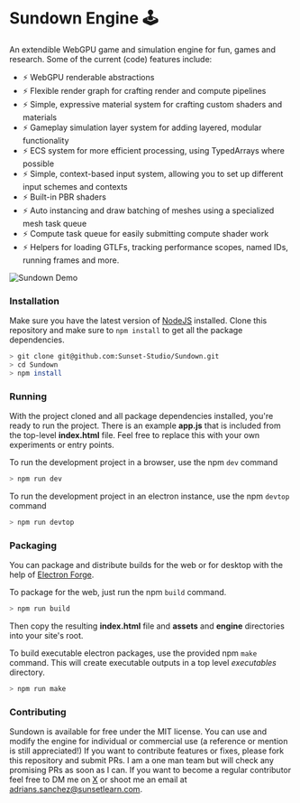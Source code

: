 # Sundown Engine 🕹️


An extendible WebGPU game and simulation engine for fun, games and research. Some of the current (code) features include:

* ⚡ WebGPU renderable abstractions
* ⚡ Flexible render graph for crafting render and compute pipelines
* ⚡ Simple, expressive material system for crafting custom shaders and materials
* ⚡ Gameplay simulation layer system for adding layered, modular functionality
* ⚡ ECS system for more efficient processing, using TypedArrays where possible
* ⚡ Simple, context-based input system, allowing you to set up different input schemes and contexts
* ⚡ Built-in PBR shaders
* ⚡ Auto instancing and draw batching of meshes using a specialized mesh task queue
* ⚡ Compute task queue for easily submitting compute shader work
* ⚡ Helpers for loading GTLFs, tracking performance scopes, named IDs, running frames and more.

![Sundown Demo](./sundown_demo.gif)

### Installation


Make sure you have the latest version of [NodeJS](https://nodejs.org/en) installed. Clone this repository and make sure to `npm install` to get all the package dependencies.


```bash
> git clone git@github.com:Sunset-Studio/Sundown.git
> cd Sundown
> npm install
```

### Running


With the project cloned and all package dependencies installed, you're ready to run the project. There is an example **app.js** that is included from the top-level **index.html** file. Feel free to replace this with your own experiments or entry points.


To run the development project in a browser, use the npm `dev` command
```bash
> npm run dev
```


To run the development project in an electron instance, use the npm `devtop` command
```bash
> npm run devtop
```


### Packaging


You can package and distribute builds for the web or for desktop with the help of [Electron Forge](https://www.electronforge.io/).


To package for the web, just run the npm `build` command.
```bash
> npm run build
```


Then copy the resulting **index.html** file and **assets** and **engine** directories into your site's root.


To build executable electron packages, use the provided npm `make` command. This will create executable outputs in a top level *executables* directory.
```bash
> npm run make
```


### Contributing


Sundown is available for free under the MIT license. You can use and modify the engine for individual or commercial use (a reference or mention is still appreciated!) If you want to contribute features or fixes, please fork this repository and submit PRs. I am a one man team but will check any promising PRs as soon as I can. If you want to become a regular contributor feel free to DM me on [X](https://x.com/SunsetLearn) or shoot me an email at adrians.sanchez@sunsetlearn.com.
